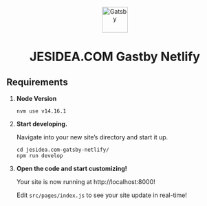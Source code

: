<p align="center">
  <a href="https://www.gatsbyjs.com/?utm_source=starter&utm_medium=readme&utm_campaign=minimal-starter">
    <img alt="Gatsby" src="https://www.gatsbyjs.com/Gatsby-Monogram.svg" width="60" />
  </a>
</p>
<h1 align="center">
  JESIDEA.COM Gastby Netlify
</h1>

## Requirements

1.  **Node Version**

    ```shell
    nvm use v14.16.1
    ```

2.  **Start developing.**

    Navigate into your new site’s directory and start it up.

    ```shell
    cd jesidea.com-gatsby-netlify/
    npm run develop
    ```

3.  **Open the code and start customizing!**

    Your site is now running at http://localhost:8000!

    Edit `src/pages/index.js` to see your site update in real-time!
